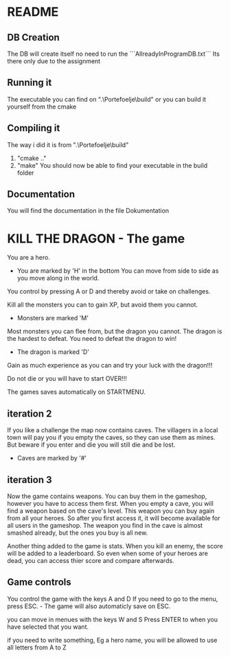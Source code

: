 # README
## DB Creation
The DB will create itself no need to run the ´´´AllreadyInProgramDB.txt´´´
Its there only due to the assignment

## Running it
The executable you can find on ".\Portefoelje\build" or you can build it yourself from the cmake

## Compiling it
The way i did it is from ".\Portefoelje\build"
1. "cmake .."
2. "make"
You should now be able to find your executable in the build folder

## Documentation
You will find the documentation in the file Dokumentation

# KILL THE DRAGON - The game
You are a hero.
 - You are marked by 'H' in the bottom
You can move from side to side as you move along in the world.

You control by pressing A or D and thereby avoid or take on challenges.

Kill all the monsters you can to gain XP, but avoid them you cannot.
- Monsters are marked 'M'

Most monsters you can flee from, but the dragon you cannot.
The dragon is the hardest to defeat.
You need to defeat the dragon to win!
 - The dragon is marked 'D'

Gain as much experience as you can and try your luck with the dragon!!!

Do not die or you will have to start OVER!!!

The games saves automatically on STARTMENU.

## iteration 2
If you like a challenge the map now contains caves. The villagers in a local town will
pay you if you empty the caves, so they can use them as mines. 
But beware if you enter and die you will still die and be lost. 
- Caves are marked by '#'

## iteration 3
Now the game contains weapons. You can buy them in the gameshop, however you have to access them first.
When you empty a cave, you will find a weapon based on the cave's level. This weapon you can buy again from all your heroes.
So after you first access it, it will become available for all users in the gameshop. 
The weapon you find in the cave is almost smashed already, but the ones you buy is all new.

Another thing added to the game is stats. When you kill an enemy, the score will be added to a leaderboard. 
So even when some of your heroes are dead, you can access thier score and compare afterwards.

## Game controls
You control the game with the keys A and D
If you need to go to the menu, press ESC. - The game will also automaticly save on ESC.

you can move in menues with the keys W and S
Press ENTER to when you have selected that you want.

if you need to write something, Eg a hero name, you will be allowed to use all letters from A to Z

